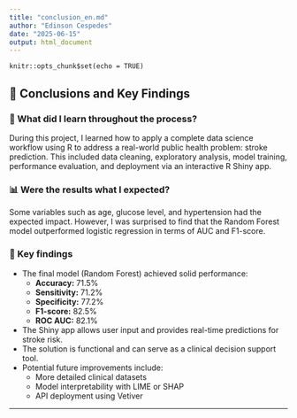 ```yaml
---
title: "conclusion_en.md"
author: "Edinson Cespedes"
date: "2025-06-15"
output: html_document
---
```


```{r setup, include=FALSE}
knitr::opts_chunk$set(echo = TRUE)
```
## 🧾 Conclusions and Key Findings

### 🧠 What did I learn throughout the process?

During this project, I learned how to apply a complete data science workflow using R to address a real-world public health problem: stroke prediction. This included data cleaning, exploratory analysis, model training, performance evaluation, and deployment via an interactive R Shiny app.

### 📊 Were the results what I expected?

Some variables such as age, glucose level, and hypertension had the expected impact. However, I was surprised to find that the Random Forest model outperformed logistic regression in terms of AUC and F1-score.

### 🔑 Key findings

- The final model (Random Forest) achieved solid performance:
  - **Accuracy:** 71.5%
  - **Sensitivity:** 71.2%
  - **Specificity:** 77.2%
  - **F1-score:** 82.5%
  - **ROC AUC:** 82.1%
- The Shiny app allows user input and provides real-time predictions for stroke risk.
- The solution is functional and can serve as a clinical decision support tool.
- Potential future improvements include:
  - More detailed clinical datasets
  - Model interpretability with LIME or SHAP
  - API deployment using Vetiver

---

